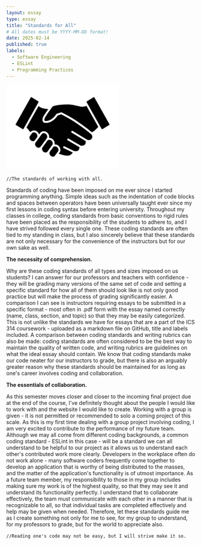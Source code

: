 ```yaml
---
layout: essay
type: essay
title: "Standards for All"
# All dates must be YYYY-MM-DD format!
date: 2025-02-14
published: true
labels:
  - Software Engineering
  - ESLint
  - Programming Practices
---
```


<img width="300px" class="rounded float-start pe-4" src="../img/handshake.jpg">

```
//The standards of working with all.
```

Standards of coding have been imposed on me ever since I started programming anything. Simple ideas such as the indentation of code blocks and spaces between operators have been universally taught ever since my first lessons in coding syntax before entering university. Throughout my classes in college, coding standards from basic conventions to rigid rules have been placed as the responsibility of the students to adhere to, and I have strived followed every single one. These coding standards are often tied to my standing in class, but I also sincerely believe that these standards are not only necessary for the convenience of the instructors but for our own sake as well.

**The necessity of comprehension.**

Why are these coding standards of all types and sizes imposed on us students? I can answer for our professors and teachers with confidence - they will be grading many versions of the same set of code and setting a specific standard for how all of them should look like is not only good practice but will make the process of grading significantly easier. A comparison I can see is instructors requiring essays to be submitted in a specific format - most often in .pdf form with the essay named correctly (name, class, section, and topic) so that they may be easily categorized. This is not unlike the standards we have for essays that are a part of the ICS 314 coursework - uploaded as a markdown file on GitHub, title and labels included. A comparison between coding standards and writing rubrics can also be made: coding standards are often considered to be the best way to maintain the quality of written code, and writing rubrics are guidelines on what the ideal essay should contain. We know that coding standards make our code neater for our instructors to grade, but there is also an arguably greater reason why these standards should be maintained for as long as one's career involves coding and collaboration. 

**The essentials of collaboration.**

As this semester moves closer and closer to the incoming final project due at the end of the course, I've definitely thought about the people I would like to work with and the website I would like to create. Working with a group is given - it is not permitted or recommended to solo a coming project of this scale. As this is my first time dealing with a group project involving coding, I am very excited to contribute to the performance of my future team. Although we may all come from different coding backgrounds, a common coding standard - ESLint in this case - will be a standard we can all understand to be helpful to our project as it allows us to understand each other's contributed work more clearly. Developers in the workplace often do not work alone - many software coders frequently come together to develop an application that is worthy of being distributed to the masses, and the matter of the application's functionality is of utmost importance. As a future team member, my responsibility to those in my group includes making sure my work is of the highest quality, so that they may see it and understand its functionality perfectly. I understand that to collaborate effectively, the team must communicate with each other in a manner that is recognizable to all, so that individual tasks are completed effectively and help may be given when needed. Therefore, let these standards guide me as I create something not only for me to see, for my group to understand, for my professors to grade, but for the world to appreciate also. 

```
//Reading one's code may not be easy, but I will strive make it so.
```
